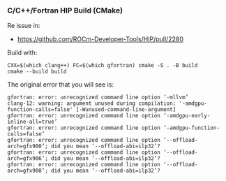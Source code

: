 ### C/C++/Fortran HIP Build (CMake)

Re issue in:
- https://github.com/ROCm-Developer-Tools/HIP/pull/2280

Build with:
```
CXX=$(which clang++) FC=$(which gfortran) cmake -S . -B build
cmake --build build
```

The original error that you will see is:
```
gfortran: error: unrecognized command line option ‘-mllvm’
clang-12: warning: argument unused during compilation: '-amdgpu-function-calls=false' [-Wunused-command-line-argument]
gfortran: error: unrecognized command line option ‘-amdgpu-early-inline-all=true’
gfortran: error: unrecognized command line option ‘-amdgpu-function-calls=false’
gfortran: error: unrecognized command line option ‘--offload-arch=gfx900’; did you mean ‘--offload-abi=ilp32’?
gfortran: error: unrecognized command line option ‘--offload-arch=gfx906’; did you mean ‘--offload-abi=ilp32’?
gfortran: error: unrecognized command line option ‘--offload-arch=gfx908’; did you mean ‘--offload-abi=ilp32’?
```
